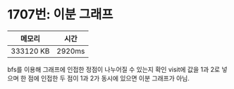 # 1707번: 이분 그래프

| 메모리 | 시간 |
| --- | --- |
| 333120 KB | 2920ms |

bfs를 이용해 그래프에 인접한 정점이 나누어질 수 있는지 확인 visit에 값을 1과 2로 넣으며 한 점에 인접한 두 점이 1과 2가 동시에 있으면 이분 그래프가 아님.